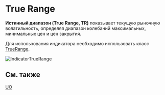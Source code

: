 # True Range

**Истинный диапазон (True Range, TR)** показывает текущую рыночную волатильность, определяя диапазон колебаний максимальных, минимальных цен и цен закрытия. 

Для использования индикатора необходимо использовать класс [TrueRange](../api/StockSharp.Algo.Indicators.TrueRange.html). 

![IndicatorTrueRange](~/images/IndicatorTrueRange.png)

## См. также

[UO](IndicatorUltimateOscillator.md)
